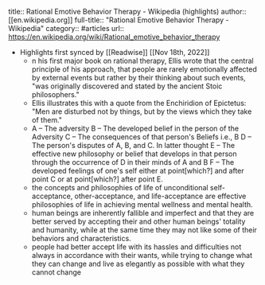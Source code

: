 title:: Rational Emotive Behavior Therapy - Wikipedia (highlights)
author:: [[en.wikipedia.org]]
full-title:: "Rational Emotive Behavior Therapy - Wikipedia"
category:: #articles
url:: https://en.wikipedia.org/wiki/Rational_emotive_behavior_therapy

- Highlights first synced by [[Readwise]] [[Nov 18th, 2022]]
	- n his first major book on rational therapy, Ellis wrote that the central principle of his approach, that people are rarely emotionally affected by external events but rather by their thinking about such events, "was originally discovered and stated by the ancient Stoic philosophers."
	- Ellis illustrates this with a quote from the Enchiridion of Epictetus: "Men are disturbed not by things, but by the views which they take of them."
	- A –	The adversity
	  B –	The developed belief in the person of the  Adversity
	  C –	The consequences of that person's Beliefs i.e., B
	  D –	The person's disputes of A, B, and C. In latter thought
	  E –	The effective new philosophy or belief that develops in that person through the occurrence of D in their minds of A and B
	  F –	The developed feelings of one's self either at point[which?] and after point C or at point[which?] after point E.
	- the concepts and philosophies of life of unconditional self-acceptance, other-acceptance, and life-acceptance are effective philosophies of life in achieving mental wellness and mental health.
	- human beings are inherently fallible and imperfect and that they are better served by accepting their and other human beings' totality and humanity, while at the same time they may not like some of their behaviors and characteristics.
	- people had better accept life with its hassles and difficulties not always in accordance with their wants, while trying to change what they can change and live as elegantly as possible with what they cannot change